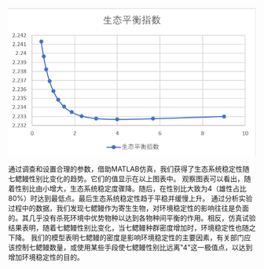 ![alt text](image.png)

通过调查和设置合理的参数，借助MATLAB仿真，我们获得了生态系统稳定性随七鳃鳗性别比变化的趋势。它们的值显示在以上图表中。
观察图表可以看出，随着性别比由小增大，生态系统稳定度骤降。随后，在性别比大致为4（雄性占比80%）时达到最低点。最后生态系统稳定性趋于平稳并缓慢上升。
通过分析实验过程中的数据，我们发现七鳃鳗作为寄生生物，对环境稳定性的影响往往是负面的。其几乎没有杀死环境中优势物种以达到各物种间平衡的作用。相反，仿真试验结果表明，随着七鳃鳗性别比变化，当七鳃鳗种群密度增加时，环境稳定性也随之下降。
我们的模型表明七鳃鳗的密度是影响环境稳定性的主要因素，有关部门应该控制七鳃鳗数量，或使用某些手段使七鳃鳗性别比远离"4"这一极值点，以达到增加环境稳定性的目的。